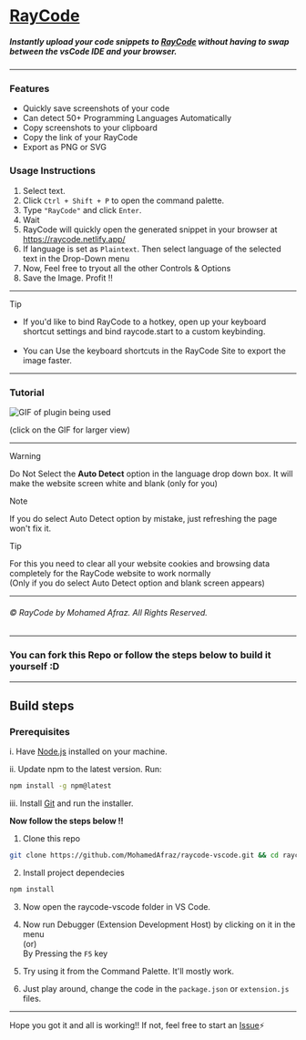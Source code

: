 # [RayCode](https://raycode.netlify.app/)

##### Instantly upload your code snippets to [RayCode](https://raycode.netlify.app) without having to swap between the vsCode IDE and your browser.
___

### Features

- Quickly save screenshots of your code
- Can detect 50+ Programming Languages Automatically
- Copy screenshots to your clipboard
- Copy the link of your RayCode
- Export as PNG or SVG

### Usage Instructions
1. Select text.
2. Click `Ctrl + Shift + P` to open the command palette.
3. Type `"RayCode"` and click `Enter`.
4. Wait
5. RayCode will quickly open the generated snippet in your browser at https://raycode.netlify.app/
6. If language is set as `Plaintext`. Then select language of the selected text in the Drop-Down menu
7. Now, Feel free to tryout all the other Controls & Options 
8. Save the Image. Profit !!

___
> [!TIP]
> - If you'd like to bind RayCode to a hotkey, open up your keyboard shortcut settings and bind raycode.start to a custom keybinding. <br><br>
> - You can Use the keyboard shortcuts in the RayCode Site to export the image faster.
---

### Tutorial
![GIF of plugin being used](https://i.imgur.com/amr6YFB.gif)

(click on the GIF for larger view)

---

> [!WARNING]
> Do Not Select the **Auto Detect** option in the language drop down box. It will make the website screen white and blank (only for you)

> [!NOTE]
> If you do select Auto Detect option by mistake, just refreshing the page won't fix it.

>[!TIP]
> For this you need to clear all your website cookies and browsing data completely for the RayCode website to work normally <br> (Only if you do select Auto Detect option and blank screen appears)
---
###### &copy; RayCode by Mohamed Afraz. All Rights Reserved.
---
### You can fork this Repo or follow the steps below to build it yourself :D
---
## Build steps

### Prerequisites

i. Have [Node.js](https://nodejs.org/en/) installed on your machine.

ii. Update npm to the latest version. Run:

 ```bash
 npm install -g npm@latest
 ```

iii. Install [Git](https://git-scm.com/downloads) and run the installer.

**Now follow the steps below !!**


1. Clone this repo

```bash
git clone https://github.com/MohamedAfraz/raycode-vscode.git && cd raycode-vscode
```

2. Install project dependecies

```bash
npm install
```

3. Now open the raycode-vscode folder in VS Code.
   
4. Now run Debugger (Extension Development Host) by clicking on it in the menu <br> (or) <br> By Pressing the `F5` key

5. Try using it from the Command Palette. It'll mostly work.

6. Just play around, change the code in the `package.json` or `extension.js` files.
---
Hope you got it and all is working!! If not, feel free to start an [Issue](https://github.com/MohamedAfraz/raycode-vscode/issues)⚡
